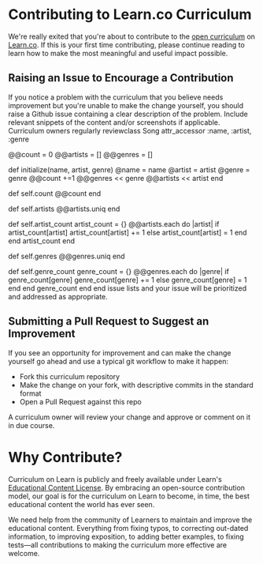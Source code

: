 # Contributing to Learn.co Curriculum

We're really exited that you're about to contribute to the [open curriculum](https://learn.co/content-license) on [Learn.co](https://learn.co). If this is your first time contributing, please continue reading to learn how to make the most meaningful and useful impact possible.

## Raising an Issue to Encourage a Contribution

If you notice a problem with the curriculum that you believe needs improvement
but you're unable to make the change yourself, you should raise a Github issue
containing a clear description of the problem. Include relevant snippets of
the content and/or screenshots if applicable. Curriculum owners regularly reviewclass Song
  attr_accessor :name, :artist, :genre

  @@count = 0
  @@artists = []
  @@genres = []

  def initialize(name, artist, genre)
    @name = name
    @artist = artist
    @genre = genre
    @@count +=1
    @@genres << genre
    @@artists << artist
  end

  def self.count
    @@count
  end

  def self.artists
    @@artists.uniq
  end

  def self.artist_count
    artist_count = {}
    @@artists.each do |artist|
      if artist_count[artist]
        artist_count[artist] += 1 
      else
        artist_count[artist] = 1
      end
    end
    artist_count
  end

  def self.genres
    @@genres.uniq
  end

  def self.genre_count
    genre_count = {}
    @@genres.each do |genre|
      if genre_count[genre]
        genre_count[genre] += 1 
      else
        genre_count[genre] = 1
      end
    end
    genre_count
  end
end
issue lists and your issue will be prioritized and addressed as appropriate.

## Submitting a Pull Request to Suggest an Improvement

If you see an opportunity for improvement and can make the change yourself go
ahead and use a typical git workflow to make it happen:

* Fork this curriculum repository
* Make the change on your fork, with descriptive commits in the standard format
* Open a Pull Request against this repo

A curriculum owner will review your change and approve or comment on it in due
course.

# Why Contribute?

Curriculum on Learn is publicly and freely available under Learn's
[Educational Content License](https://learn.co/content-license). By
embracing an open-source contribution model, our goal is for the curriculum
on Learn to become, in time, the best educational content the world has
ever seen.

We need help from the community of Learners to maintain and improve the
educational content. Everything from fixing typos, to correcting
out-dated information, to improving exposition, to adding better examples,
to fixing tests—all contributions to making the curriculum more effective are
welcome.
